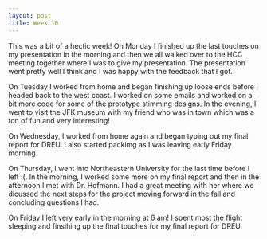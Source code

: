 ```yaml
---
layout: post
title: Week 10
---
```


This was a bit of a hectic week! On Monday I finished up the last touches on my 
presentation in the morning and then we all walked over to the HCC meeting
together where I was to give my presentation. The presentation went pretty well I
think and I was happy with the feedback that I got. 

On Tuesday I worked from home and began finishing up loose ends before I headed
back to the west coast. I worked on some emails and worked on a bit more code for
some of the prototype stimming designs. In the evening, I went to visit the JFK 
museum with my friend who was in town which was a ton of fun and very 
interesting!

On Wednesday, I worked from home again and began typing out my final report for
DREU. I also started packimg as I was leaving early Friday morning. 

On Thursday, I went into Northeastern University for the last time before I left
:(. In the morning, I worked some more on my final report and then in the 
afternoon I met with Dr. Hofmann. I had a great meeting with her where we 
dicussed the next steps for the project moving forward in the fall and 
concluding questions I had. 

On Friday I left very early in the morning at 6 am! I spent most the flight 
sleeping and finsihing up the final touches for my final report for DREU.     